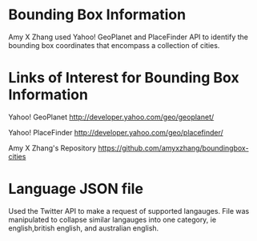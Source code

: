 # Bounding Box Information

Amy X Zhang used Yahoo! GeoPlanet and PlaceFinder API to identify the bounding box coordinates that encompass a collection of  cities.

# Links of Interest for Bounding Box Information
Yahoo! GeoPlanet
http://developer.yahoo.com/geo/geoplanet/

Yahoo! PlaceFinder
http://developer.yahoo.com/geo/placefinder/

Amy X Zhang's Repository
https://github.com/amyxzhang/boundingbox-cities

# Language JSON file

Used the Twitter API to make a request of supported langauges. File was manipulated to collapse similar langauges into one category, ie english,british english, and australian english.
